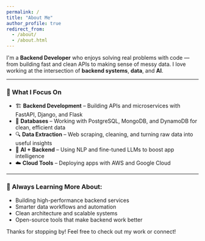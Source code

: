 ```yaml
---
permalink: /
title: "About Me"
author_profile: true
redirect_from: 
  - /about/
  - /about.html
---
```


I'm a **Backend Developer** who enjoys solving real problems with code — from building fast and clean APIs to making sense of messy data. I love working at the intersection of **backend systems**, **data**, and **AI**.

---

### 🚀 What I Focus On

* 🏗️ **Backend Development** – Building APIs and microservices with FastAPI, Django, and Flask  
* 💾 **Databases** – Working with PostgreSQL, MongoDB, and DynamoDB for clean, efficient data  
* 🔍 **Data Extraction** – Web scraping, cleaning, and turning raw data into useful insights  
* 🧠 **AI + Backend** – Using NLP and fine-tuned LLMs to boost app intelligence  
* ☁️ **Cloud Tools** – Deploying apps with AWS and Google Cloud

---

### 🌱 Always Learning More About:

* Building high-performance backend services  
* Smarter data workflows and automation  
* Clean architecture and scalable systems  
* Open-source tools that make backend work better

Thanks for stopping by! Feel free to check out my work or connect!
